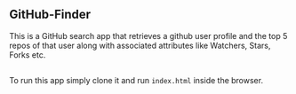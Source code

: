 ## GitHub-Finder
This is a GitHub search app that retrieves a github user profile and the top 5 repos of that user along with associated attributes like Watchers, Stars, Forks etc.
<br>
##
To run this app simply clone it and run `index.html` inside the browser.
